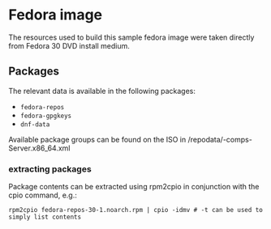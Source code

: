 # Fedora image

The resources used to build this sample fedora image were taken
directly from Fedora 30 DVD install medium.

## Packages

The relevant data is available in the following packages:

- `fedora-repos`
- `fedora-gpgkeys`
- `dnf-data`

Available package groups can be found on the ISO in /repodata/<hash>-comps-Server.x86_64.xml

### extracting packages

Package contents can be extracted using rpm2cpio in conjunction with the cpio command, e.g.:

```
rpm2cpio fedora-repos-30-1.noarch.rpm | cpio -idmv # -t can be used to simply list contents
```
